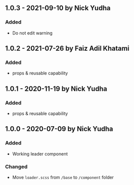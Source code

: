 ## 1.0.3 - 2021-09-10 by Nick Yudha

### Added

- Do not edit warning

## 1.0.2 - 2021-07-26 by Faiz Adil Khatami

### Added

- props & reusable capability

## 1.0.1 - 2020-11-19 by Nick Yudha

### Added

- props & reusable capability

## 1.0.0 - 2020-07-09 by Nick Yudha

### Added

- Working leader component

### Changed

- Move `loader.scss` from `/base` to `/component` folder
